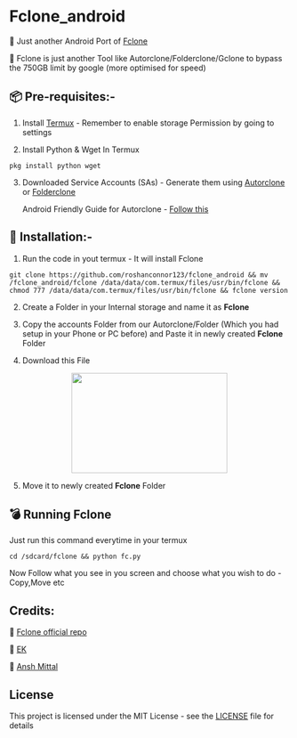 # Fclone_android
🔴 Just another Android Port of [Fclone](https://github.com/mawaya/rclone)

🔷 Fclone is just another Tool like Autorclone/Folderclone/Gclone to bypass the 750GB limit by google (more optimised for speed)

## 📦 Pre-requisites:-
1. Install [Termux](https://play.google.com/store/apps/details?id=com.termux&hl=en_IN%20%20) - Remember to enable storage Permission by going to settings

2. Install Python & Wget In Termux
```
pkg install python wget
```
3. Downloaded Service Accounts (SAs) - Generate them using [Autorclone](https://github.com/xyou365/AutoRclone) or [Folderclone](https://github.com/Spazzlo/folderclone)

   Android Friendly Guide for Autorclone - [Follow this](https://telegra.ph/Autorclone-in-Android-Termux-06-30)
## 💊 Installation:-
1. Run the code in yout termux - It will install Fclone
```
git clone https://github.com/roshanconnor123/fclone_android && mv /fclone_android/fclone /data/data/com.termux/files/usr/bin/fclone && chmod 777 /data/data/com.termux/files/usr/bin/fclone && fclone version
```

2. Create a Folder in your Internal storage and name it as **Fclone**

3. Copy the accounts Folder from our Autorclone/Folder (Which you had setup in your Phone or PC before) and Paste it in newly created **Fclone** Folder

4. Download this File 

[<p align="center"><img src="https://image.freepik.com/free-vector/download-button-white-background_97458-63.jpg" width="280" height="180"></p>](https://www23.zippyshare.com/v/k4ddLYlE/file.html)

5. Move it to newly created **Fclone** Folder
## 💣 Running Fclone
Just run this command everytime in your termux
```
cd /sdcard/fclone && python fc.py
```
Now Follow what you see in you screen and choose what you wish to do - Copy,Move etc 
## Credits:
👦 [Fclone official repo](https://github.com/mawaya/rclone)

👧 [EK](https://t.me/everykenyan)

👨 [Ansh Mittal](https://t.me/iamAnshMittal)

## License
This project is licensed under the MIT License - see the [LICENSE](https://github.com/roshanconnor123/fclone_android/blob/master/LICENSE) file for details
